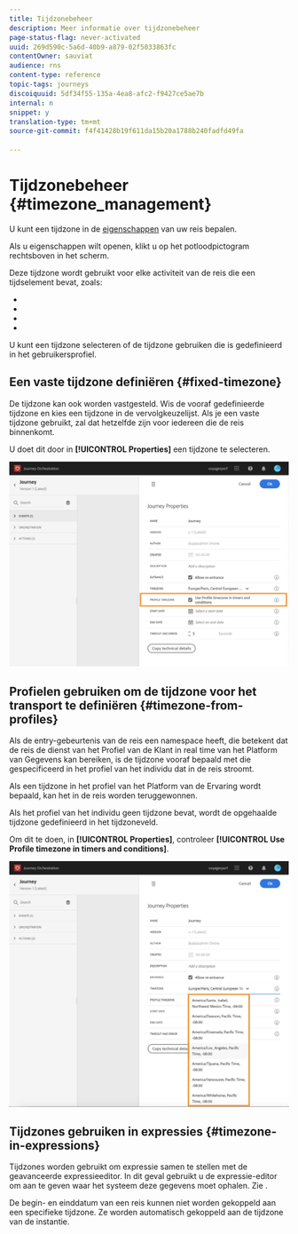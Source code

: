 ```yaml
---
title: Tijdzonebeheer
description: Meer informatie over tijdzonebeheer
page-status-flag: never-activated
uuid: 269d590c-5a6d-40b9-a879-02f5033863fc
contentOwner: sauviat
audience: rns
content-type: reference
topic-tags: journeys
discoiquuid: 5df34f55-135a-4ea8-afc2-f9427ce5ae7b
internal: n
snippet: y
translation-type: tm+mt
source-git-commit: f4f41428b19f611da15b20a1788b240fadfd49fa

---
```




# Tijdzonebeheer {#timezone_management}

U kunt een tijdzone in de [eigenschappen](../building-journeys/changing-properties.md) van uw reis bepalen.

Als u eigenschappen wilt openen, klikt u op het potloodpictogram rechtsboven in het scherm.

Deze tijdzone wordt gebruikt voor elke activiteit van de reis die een tijdselement bevat, zoals:

* [](../building-journeys/condition-activity.md#time_condition)
* [](../building-journeys/condition-activity.md#date_condition)
* [](../building-journeys/wait-activity.md#custom)
* [](../building-journeys/wait-activity.md#fixed_date)

U kunt een tijdzone selecteren of de tijdzone gebruiken die is gedefinieerd in het gebruikersprofiel.

## Een vaste tijdzone definiëren {#fixed-timezone}

De tijdzone kan ook worden vastgesteld. Wis de vooraf gedefinieerde tijdzone en kies een tijdzone in de vervolgkeuzelijst. Als je een vaste tijdzone gebruikt, zal dat hetzelfde zijn voor iedereen die de reis binnenkomt.

U doet dit door in **[!UICONTROL Properties]** een tijdzone te selecteren.

![](../assets/journey73.png)

## Profielen gebruiken om de tijdzone voor het transport te definiëren {#timezone-from-profiles}

Als de entry-gebeurtenis van de reis een namespace heeft, die betekent dat de reis de dienst van het Profiel van de Klant in real time van het Platform van Gegevens kan bereiken, is de tijdzone vooraf bepaald met die gespecificeerd in het profiel van het individu dat in de reis stroomt.

Als een tijdzone in het profiel van het Platform van de Ervaring wordt bepaald, kan het in de reis worden teruggewonnen.

Als het profiel van het individu geen tijdzone bevat, wordt de opgehaalde tijdzone gedefinieerd in het tijdzoneveld.

Om dit te doen, in **[!UICONTROL Properties]**, controleer **[!UICONTROL Use Profile timezone in timers and conditions]**.

![](../assets/journey72.png)

## Tijdzones gebruiken in expressies {#timezone-in-expressions}

Tijdzones worden gebruikt om expressie samen te stellen met de geavanceerde expressieeditor. In dit geval gebruikt u de expressie-editor om aan te geven waar het systeem deze gegevens moet ophalen. Zie [](../expression/expressionadvanced.md).

De begin- en einddatum van een reis kunnen niet worden gekoppeld aan een specifieke tijdzone. Ze worden automatisch gekoppeld aan de tijdzone van de instantie.
